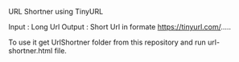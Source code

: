 URL Shortner using TinyURL

Input : Long Url 
Output : Short Url in formate https://tinyurl.com/.....

To use it get UrlShortner folder from this repository and run url-shortner.html file.
